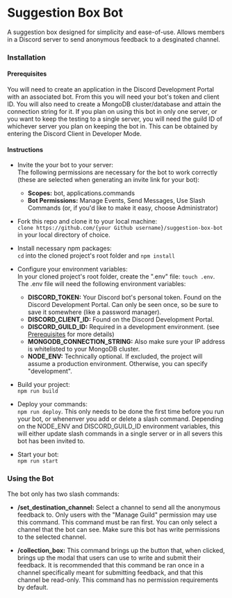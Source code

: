 # Suggestion Box Bot
A suggestion box designed for simplicity and ease-of-use. Allows members in a Discord server to send anonymous feedback to a desginated channel. 

### Installation 

#### Prerequisites
You will need to create an application in the Discord Development Portal with an associated bot. From this you will need your bot's token and client ID. You will also need to create a MongoDB cluster/database and attain the connection string for it. If you plan on using this bot in only one server, or you want to keep the testing to a single server, you will need the guild ID of whichever server you plan on keeping the bot in. This can be obtained by entering the Discord Client in Developer Mode.  

#### Instructions 

- Invite the your bot to your server:<br/>
The following permissions are necessary for the bot to work correctly (these are selected when generating an invite link for your bot):<br/>
  - <b>Scopes:</b> bot, applications.commands
  - <b>Bot Permissions:</b> Manage Events, Send Messages, Use Slash Commands (or, if you'd like to make it easy, choose Administrator) 

- Fork this repo and clone it to your local machine:<br/> 
`clone https://github.com/{your Github username}/suggestion-box-bot` in your local directory of choice. 

- Install necessary npm packages:<br/>
`cd` into the cloned project's root folder and `npm install`

- Configure your environment variables:<br/> 
In your cloned project's root folder, create the ".env" file: `touch .env`. The .env file will need the following environment variables:

  - <b>DISCORD_TOKEN:</b> Your Discord bot's personal token. Found on the Discord Development Portal. Can only be seen once, so be sure to save it somewhere (like a password manager).
  - <b>DISCORD_CLIENT_ID:</b> Found on the Discord Development Portal.
  - <b>DISCORD_GUILD_ID:</b> Required in a development environment. (see [Prerequisites](#Prerequisites) for more details)
  - <b>MONGODB_CONNECTION_STRING:</b> Also make sure your IP address is whitelisted to your MongoDB cluster.
  - <b>NODE_ENV:</b> Technically optional. If excluded, the project will assume a production environment. Otherwise, you can specify "development".  

- Build your project:<br/>
`npm run build` 

- Deploy your commands:<br/>
`npm run deploy`. This only needs to be done the first time before you run your bot, or whenenver you add or delete a slash command. Depending on the NODE_ENV and DISCORD_GUILD_ID environment variables, this will either update slash commands in a single server or in all severs this bot has been invited to.

- Start your bot:<br/> 
`npm run start`

### Using the Bot 

The bot only has two slash commands: 

- <b>/set_destination_channel:</b> Select a channel to send all the anonymous feedback to. Only users with the "Manage Guild" permission may use this command. This command must be ran first. You can only select a channel that the bot can see. Make sure this bot has write permissions to the selected channel. 

- <b>/collection_box:</b> This command brings up the button that, when clicked, brings up the modal that users can use to write and submit their feedback. It is recommended that this command be ran once in a channel specifically meant for submitting feedback, and that this channel be read-only. This command has no permission requirements by default. 

